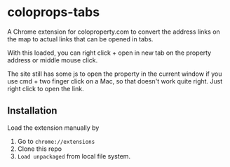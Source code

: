# coloprops-tabs

A Chrome extension for coloproperty.com to convert the address links on the map to actual links that can be opened in tabs.

With this loaded, you can right click + open in new tab on the property address or middle mouse click.

The site still has some js to open the property in the current window if you use cmd + two finger click on a Mac, so that doesn't work quite right. Just right click to open the link.

## Installation

Load the extension manually by
1. Go to `chrome://extensions`
1. Clone this repo
2. `Load unpackaged` from local file system.
